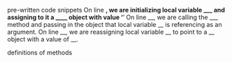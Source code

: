 pre-written code snippets
  On line __, we are initializing local variable ___ and assigning to it a ____ object with value ‘__’
  On line __, we are calling the ___ method and passing in the object that local variable __ is referencing as an argument.
  On line __, we are reassigning local variable __ to point to a __ object with a value of __. 

definitions of methods
